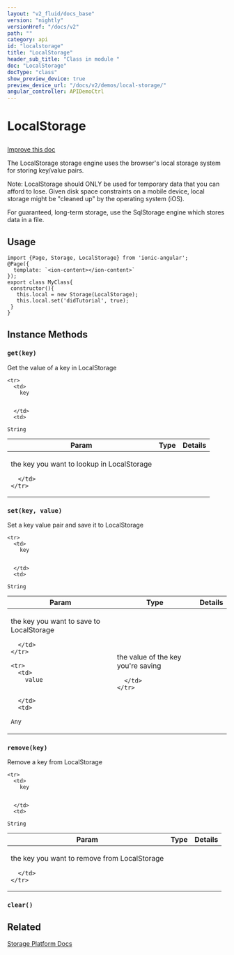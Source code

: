 ```yaml
---
layout: "v2_fluid/docs_base"
version: "nightly"
versionHref: "/docs/v2"
path: ""
category: api
id: "localstorage"
title: "LocalStorage"
header_sub_title: "Class in module "
doc: "LocalStorage"
docType: "class"
show_preview_device: true
preview_device_url: "/docs/v2/demos/local-storage/"
angular_controller: APIDemoCtrl 
---
```










<h1 class="api-title">
<a class="anchor" name="local-storage" href="#local-storage"></a>

LocalStorage






</h1>

<a class="improve-v2-docs" href="http://github.com/driftyco/ionic/edit/2.0//ionic/platform/storage/local-storage.ts#L0">
Improve this doc
</a>






<p>The LocalStorage storage engine uses the browser&#39;s local storage system for
storing key/value pairs.</p>
<p>Note: LocalStorage should ONLY be used for temporary data that you can afford to lose.
Given disk space constraints on a mobile device, local storage might be &quot;cleaned up&quot;
by the operating system (iOS).</p>
<p>For guaranteed, long-term storage, use the SqlStorage engine which stores data in a file.</p>

<!-- @usage tag -->

<h2><a class="anchor" name="usage" href="#usage"></a>Usage</h2>

<pre><code class="lang-ts">import {Page, Storage, LocalStorage} from &#39;ionic-angular&#39;;
@Page({
  template: `&lt;ion-content&gt;&lt;/ion-content&gt;`
});
export class MyClass{
 constructor(){
   this.local = new Storage(LocalStorage);
   this.local.set(&#39;didTutorial&#39;, true);
 }
}
</code></pre>




<!-- @property tags -->



<!-- instance methods on the class -->

<h2><a class="anchor" name="instance-methods" href="#instance-methods"></a>Instance Methods</h2>

<div id="get"></div>

<h3>
<a class="anchor" name="get" href="#get"></a>
<code>get(key)</code>
  

</h3>

Get the value of a key in LocalStorage


<table class="table param-table" style="margin:0;">
  <thead>
    <tr>
      <th>Param</th>
      <th>Type</th>
      <th>Details</th>
    </tr>
  </thead>
  <tbody>
    
    <tr>
      <td>
        key
        
        
      </td>
      <td>
        
  <code>String</code>
      </td>
      <td>
        <p>the key you want to lookup in LocalStorage</p>

        
      </td>
    </tr>
    
  </tbody>
</table>








<div id="set"></div>

<h3>
<a class="anchor" name="set" href="#set"></a>
<code>set(key,&nbsp;value)</code>
  

</h3>

Set a key value pair and save it to LocalStorage


<table class="table param-table" style="margin:0;">
  <thead>
    <tr>
      <th>Param</th>
      <th>Type</th>
      <th>Details</th>
    </tr>
  </thead>
  <tbody>
    
    <tr>
      <td>
        key
        
        
      </td>
      <td>
        
  <code>String</code>
      </td>
      <td>
        <p>the key you want to save to LocalStorage</p>

        
      </td>
    </tr>
    
    <tr>
      <td>
        value
        
        
      </td>
      <td>
        
  <code>Any</code>
      </td>
      <td>
        <p>the value of the key you&#39;re saving</p>

        
      </td>
    </tr>
    
  </tbody>
</table>








<div id="remove"></div>

<h3>
<a class="anchor" name="remove" href="#remove"></a>
<code>remove(key)</code>
  

</h3>

Remove a key from LocalStorage


<table class="table param-table" style="margin:0;">
  <thead>
    <tr>
      <th>Param</th>
      <th>Type</th>
      <th>Details</th>
    </tr>
  </thead>
  <tbody>
    
    <tr>
      <td>
        key
        
        
      </td>
      <td>
        
  <code>String</code>
      </td>
      <td>
        <p>the key you want to remove from LocalStorage</p>

        
      </td>
    </tr>
    
  </tbody>
</table>








<div id="clear"></div>

<h3>
<a class="anchor" name="clear" href="#clear"></a>
<code>clear()</code>
  

</h3>










<!-- related link -->

<h2><a class="anchor" name="related" href="#related"></a>Related</h2>

<a href='/docs/v2/platform/storage/'>Storage Platform Docs</a><!-- end content block -->


<!-- end body block -->

